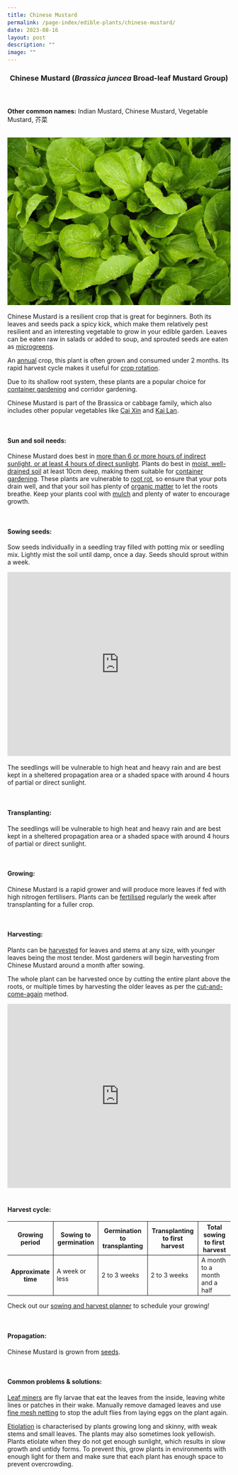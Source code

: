 ```yaml
---
title: Chinese Mustard
permalink: /page-index/edible-plants/chinese-mustard/
date: 2023-08-16
layout: post
description: ""
image: ""
---
```

<header> 
<h3>Chinese Mustard (<em>Brassica juncea</em> Broad-leaf Mustard Group)</h3> 
</header> 
 
<section> 
	<p><strong>Other common names:</strong> Indian Mustard, Chinese Mustard, Vegetable Mustard, 芥菜</p> 
	<br> 
</section> 
 
<section>
	<img src="/images/Plants/ChineseMustard%20(1).jpg">
	<p>Chinese Mustard is a resilient crop that is great for beginners. Both its leaves and seeds pack a spicy kick, which make them relatively pest resilient and an interesting vegetable to grow in your edible garden. Leaves can be eaten raw in salads or added to soup, and sprouted seeds are eaten as <a href="/page-index/horticulture-techniques/microgreens/">microgreens</a>.</p>
	<p>An <a href="/learn-more-about-gardening/glossary/#a">annual</a> crop, this plant is often grown and consumed under 2 months. Its rapid harvest cycle makes it useful for <a href="/page-index/horticulture-techniques/crop-rotation/">crop rotation</a>.</p>
	<p>Due to its shallow root system, these plants are a popular choice for <a href="/page-index/horticulture-techniques/planting-in-containers/">container gardening</a> and corridor gardening.</p>
	<p>Chinese Mustard is part of the Brassica or cabbage family, which also includes other popular vegetables like <a href="/page-index/edible-plants/cai-xin/">Cai Xin</a> and <a href="/page-index/edibles-plants/kai-lan/">Kai Lan</a>. 
</p>
  <br> 
</section> 
 
<section> 
  <h4>Sun and soil needs:</h4> 
	<p>Chinese Mustard does best in <a href="/page-index/horticulture-techniques/gauging-light/">more than 6 or more hours of indirect sunlight, or at least 4 hours of direct sunlight</a>. Plants do best in <a href="/page-index/horticulture-techniques/soil/">moist, well-drained soil</a> at least 10cm deep, making them suitable for <a href="/page-index/horticulture-techniques/planting-in-containers/">container gardening</a>. These plants are vulnerable to <a href="/page-index/plant-problems/root-rot/">root rot</a>, so ensure that your pots drain well, and that your soil has plenty of <a href="/page-index/horticulture-techniques/soil-amendments/">organic matter</a> to let the roots breathe. Keep your plants cool with <a href="/page-index/horticulture-techniques/mulching/">mulch</a> and plenty of water to encourage growth.</p> 
	<br> 
</section> 
 
<section> 
  <h4>Sowing seeds:</h4> 
	<p>Sow seeds individually in a seedling tray filled with potting mix or seedling mix. Lightly mist the soil until damp, once a day. Seeds should sprout within a week.</p> 
	<iframe width="100%" height="415" src="https://www.youtube.com/embed/x7J87wY7U6s" title="YouTube video player" frameborder="0" allow="accelerometer; autoplay; clipboard-write; encrypted-media; gyroscope; picture-in-picture; web-share" allowfullscreen=""></iframe>	<br>
	<p>The seedlings will be vulnerable to high heat and heavy rain and are best kept in a sheltered propagation area or a shaded space with around 4 hours of partial or direct sunlight.</p>
	<br> 
</section> 
 
<section>
	<h4>Transplanting:</h4>
	<p>The seedlings will be vulnerable to high heat and heavy rain and are best kept in a sheltered propagation area or a shaded space with around 4 hours of partial or direct sunlight.</p>
	<br>
</section>

<section> 
  <h4>Growing:</h4> 
	<p>Chinese Mustard is a rapid grower and will produce more leaves if fed with high nitrogen fertilisers. Plants can be <a href="/page-index/horticulture-techniques/fertilising/">fertilised</a> regularly the week after transplanting for a fuller crop.</p> 
	<br> 
</section> 
 
<section> 
  <h4>Harvesting:</h4> 
	<p>Plants can be <a href="/page-index/horticulture-techniques/harvesting-hygiene/">harvested</a> for leaves and stems at any size, with younger leaves being the most tender. Most gardeners will begin harvesting from Chinese Mustard around a month after sowing.</p>
	<p>The whole plant can be harvested once by cutting the entire plant above the roots, or multiple times by harvesting the older leaves as per the <a href="/page-index/horticulture-techniques/cut-and-come-again/">cut-and-come-again</a> method.</p> 
	<iframe allowfullscreen="" allow="accelerometer; autoplay; clipboard-write; encrypted-media; gyroscope; picture-in-picture; web-share" frameborder="0" title="YouTube video player" src="https://www.youtube.com/embed/f_Uoug7ZSeg" height="415" width="100%"></iframe><br>
	<br>
</section> 
 
<section> 
	<h4>Harvest cycle:</h4> 
  <table> 
    <thead> 
      <tr> 
        <th style="border-bottom:0px; border-right:solid 1px;">Growing period</th> 
        <th style="border-bottom:0px; border-right:solid 1px;">Sowing to germination</th>
				<th style="border-bottom:0px; border-right:solid 1px;">Germination to transplanting</th>
        <th style="border-bottom:0px; border-right:solid 1px;">Transplanting to first harvest</th> 
        <th style="border-bottom:0px; border-left:solid 1px;">Total sowing to first harvest</th> 
      </tr> 
    </thead> 
    <tbody> 
      <tr> 
        <th style="border-right:solid 1px;">Approximate time</th> 
        <td style="border-right:solid 1px;">A week or less</td>
				<td style="border-right:solid 1px;">2 to 3 weeks</td>
        <td style="border-right:solid 1px;">2 to 3 weeks</td> 
        <td style="border-left:solid 1px;">A month to a month and a half</td> 
      </tr> 
    </tbody> 
  </table> 
	<p>Check out our&nbsp;<a href="/digital-tools/sowing-planner/">sowing and harvest planner</a>&nbsp;to schedule your growing!</p> 
	<br> 
</section> 
 
<section> 
  <h4>Propagation:</h4> 
	<p>Chinese Mustard is grown from <a href="/page-index/horticulture-techniques/propagating-by-seed/">seeds</a>.</p> 
	<br> 
</section> 
 
<section> 
  <h4>Common problems &amp; solutions:</h4> 
	<p><a href="/page-index/pests/leaf-miner/">Leaf miners</a> are fly larvae that eat the leaves from the inside, leaving white lines or patches in their wake. Manually remove damaged leaves and use <a href="/page-index/hardscapes/netting/">fine mesh netting</a> to stop the adult flies from laying eggs on the plant again.</p>
	<p><a href="/page-index/plant-problems/etiolation/">Etiolation</a> is characterised by plants growing long and skinny, with weak stems and small leaves. The plants may also sometimes look yellowish. Plants etiolate when they do not get enough sunlight, which results in slow growth and untidy forms. To prevent this, grow plants in environments with enough light for them and make sure that each plant has enough space to prevent overcrowding.</p>
	<br> 
</section>